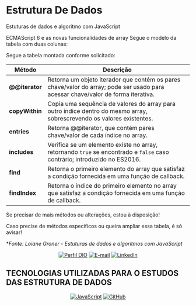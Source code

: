 # Estrutura De Dados

Estuturas de dados e algoritmo com JavaScript

ECMAScript 6 e as novas funcionalidades de array
Segue o modelo da tabela com duas colunas:

Segue a tabela montada conforme solicitado:

| **Método**        | **Descrição**                                                                                                                                       |
|-------------------|-----------------------------------------------------------------------------------------------------------------------------------------------------|
| **@@iterator**    | Retorna um objeto iterador que contém os pares chave/valor do array; pode ser usado para acessar chave/valor de forma iterativa.                    |
| **copyWithin**    | Copia uma sequência de valores do array para outro índice dentro do mesmo array, sobrescrevendo os valores existentes.                              |
| **entries**       | Retorna @@iterator, que contém pares chave/valor de cada índice no array.                                                                           |
| **includes**      | Verifica se um elemento existe no array, retornando `true` se encontrado e `false` caso contrário; introduzido no ES2016.                           |
| **find**          | Retorna o primeiro elemento do array que satisfaz a condição fornecida em uma função de callback.                                                   |
| **findIndex**     | Retorna o índice do primeiro elemento no array que satisfaz a condição fornecida em uma função de callback.                                         |

Se precisar de mais métodos ou alterações, estou à disposição!

Caso precise de métodos específicos ou queira ampliar essa tabela, é só avisar!

\*_Fonte: Loiane Groner - Estuturas de dados e algoritmos com JavaScript_

<div align="center">

[![Perfil DIO](https://img.shields.io/badge/-Meu%20Perfil%20na%20DIO-30A3DC?style=for-the-badge)](https://web.dio.me/users/eltonsa75?tab=achievements)
[![E-mail](https://img.shields.io/badge/-Email-000?style=for-the-badge&logo=microsoft-outlook&logoColor=E94D5F)](mailto:eltonsa75@hotmail.com)
[![LinkedIn](https://img.shields.io/badge/LinkedIn-000?style=for-the-badge&logo=linkedin&logoColor=0E76A8)](https://www.linkedin.com/in/elton-andrade/)

</div>

## TECNOLOGIAS UTILIZADAS PARA O ESTUDOS DAS ESTRUTURA DE DADOS

 <div align="center">

[![JavaScript](https://img.shields.io/badge/JavaScript-yellow?style=for-the-badge&logo=javascript&logoColor=white)](https://developer.mozilla.org/pt-BR/docs/Web/JavaScript)
[![GitHub](https://img.shields.io/badge/GitHub-000?style=for-the-badge&logo=github&logoColor=f8f9fa)](https://docs.github.com/)

 </div>
